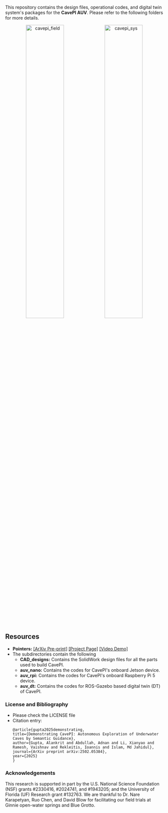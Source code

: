 This repository contains the design files, operational codes, and digital twin system's packages for the **CavePI AUV**. Please refer to the following folders for more details.

<p align="center">
  <img src="/assets/CavePI_Ginnie.gif" alt="cavepi_field" width="49%">
  <img src="/assets/cavepi_sys_gif.gif" alt="cavepi_sys" width="49%">
</p>

## Resources

- **Pointers:** [[ArXiv Pre-print]](https://arxiv.org/pdf/2502.05384) [[Project Page]](https://robopi.ece.ufl.edu/cavepi.html)  [[Video Demo]](https://youtu.be/9BPpB1nu98E)
- The subdirectories contain the following 
  - **CAD_designs:** Contains the SolidWork design files for all the parts used to build CavePI.
  - **auv_nano:** Contains the codes for CavePI's onboard Jetson device.
  - **auv_rpi:** Contains the codes for CavePI's onboard Raspberry Pi 5 device.
  - **auv_dt:** Contains the codes for ROS-Gazebo based digital twin (DT) of CavePI.




### License and Bibliography 
- Please check the LICENSE file 
- Citation entry:
	```
  @article{gupta2025demonstrating,
    title={Demonstrating CavePI: Autonomous Exploration of Underwater Caves by Semantic Guidance},
    author={Gupta, Alankrit and Abdullah, Adnan and Li, Xianyao and Ramesh, Vaishnav and Rekleitis, Ioannis and Islam, Md Jahidul},
    journal={ArXiv preprint arXiv:2502.05384},
    year={2025}
  }
	```


### Acknowledgements
This research is supported in part by the U.S. National Science Foundation (NSF) grants #2330416, #2024741, and #1943205; and the University of Florida (UF) Research grant #$132763$. We are thankful to Dr. Nare Karapetyan, Ruo Chen, and David Blow for facilitating our field trials at Ginnie open-water springs and Blue Grotto. 